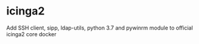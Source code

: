 # icinga2
Add SSH client, sipp, ldap-utils, python 3.7 and pywinrm module to official icinga2 core docker
